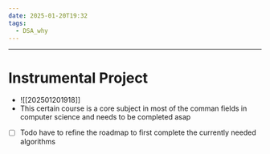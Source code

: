 ```yaml
---
date: 2025-01-20T19:32
tags:
  - DSA_why
---
```

---
# Instrumental Project
- ![[202501201918]]
- This certain course is a core subject in most of the comman fields in computer science and needs to be completed asap
- [ ] Todo have to refine the roadmap to first complete the currently needed algorithms